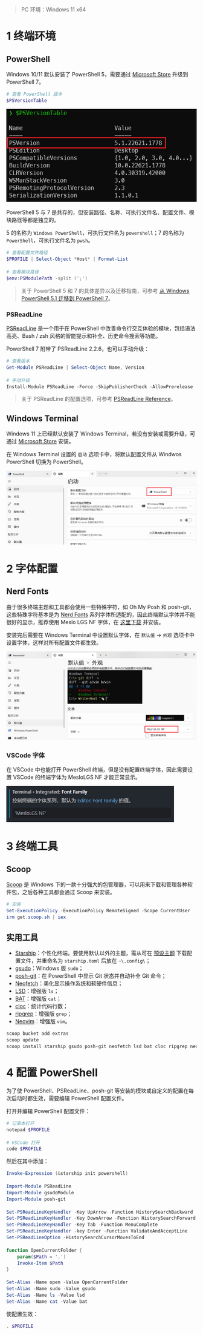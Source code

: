 

>   PC 环境：Windows 11 x64

# 1 终端环境

## PowerShell

Windows 10/11 默认安装了 PowerShell 5，需要通过 [Microsoft Store](https://www.microsoft.com/store/productid/9MZ1SNWT0N5D) 升级到 PowerShell 7。

```powershell
# 查看 PowerShell 版本
$PSVersionTable
```

![查看 PowerShell 版本](https://raw.githubusercontent.com/genskyff/image-hosting/main/images/202310082043223.png)

PowerShell 5 与 7 是共存的，但安装路径、名称、可执行文件名、配置文件、模块路径等都是独立的。

5 的名称为 `Windows PowerShell`，可执行文件名为 `powershell`；7 的名称为 `PowerShell`，可执行文件名为 `pwsh`。 

```powershell
# 查看配置文件路径
$PROFILE | Select-Object *Host* | Format-List

# 查看模块路径
$env:PSModulePath -split (';')
```

>   关于 PowerShell 5 和 7 的具体差异以及迁移指南，可参考 [从 Windows PowerShell 5.1 迁移到 PowerShell 7](https://learn.microsoft.com/zh-cn/powershell/scripting/whats-new/migrating-from-windows-powershell-51-to-powershell-7?view=powershell-7.3)。

### PSReadLine

[PSReadLine](https://github.com/PowerShell/PSReadLine) 是一个用于在 PowerShell 中改善命令行交互体验的模块，包括语法高亮、Bash / zsh 风格的智能提示和补全、历史命令搜索等功能。

PowerShell 7 附带了 PSReadLine 2.2.6，也可以手动升级：

```powershell
# 查看版本
Get-Module PSReadLine | Select-Object Name, Version

# 手动升级
Install-Module PSReadLine -Force -SkipPublisherCheck -AllowPrerelease
```

>   关于 PSReadLine 的配置选项，可参考 [PSReadLine Reference](https://learn.microsoft.com/en-us/powershell/module/psreadline/?view=powershell-7.3)。

## Windows Terminal

Windows 11 上已经默认安装了 Windows Terminal，若没有安装或需要升级，可通过 [Microsoft Store](https://www.microsoft.com/en-us/p/windows-terminal/9n0dx20hk701) 安装。

在 Windows Terminal 设置的 `启动` 选项卡中，将默认配置文件从 Windwos PowerShell 切换为 PowerShell。

![设置 PowerShell 7 为默认配置](https://raw.githubusercontent.com/genskyff/image-hosting/main/images/202310082138565.png)

# 2 字体配置

## Nerd Fonts

由于很多终端主题和工具都会使用一些特殊字符，如 Oh My Posh 和 posh-git，这些特殊字符基本是为 [Nerd Fonts](https://www.nerdfonts.com/) 系列字体所适配的，因此终端默认字体并不能很好的显示，推荐使用 Meslo LGS NF 字体，在 [这里下载](https://github.com/romkatv/powerlevel10k-media/blob/master/MesloLGS%20NF%20Regular.ttf) 并安装。

安装完后需要在 Windows Terminal 中设置默认字体，在 `默认值` -> `外观` 选项卡中设置字体，这样对所有配置文件都生效。

![设置字体](https://raw.githubusercontent.com/genskyff/image-hosting/main/images/202310082203360.png)

### VSCode 字体

在 VSCode 中也能打开 PowerShell 终端，但是没有配置终端字体，因此需要设置 VSCode 的终端字体为 MesloLGS NF 才能正常显示。

![设置终端字体](https://raw.githubusercontent.com/genskyff/image-hosting/main/images/202304301907363.png)

# 3 终端工具

## Scoop

[Scoop](https://scoop.sh/) 是 Windows 下的一款十分强大的包管理器，可以用来下载和管理各种软件包，之后各种工具都会通过 Scoop 来安装。

```powershell
# 安装
Set-ExecutionPolicy -ExecutionPolicy RemoteSigned -Scope CurrentUser
irm get.scoop.sh | iex
```

## 实用工具

-   [Starship](https://starship.rs/guide/#%F0%9F%9A%80-installation)：个性化终端。要使用默认以外的主题，需从可在 [预设主题](https://starship.rs/presets/#nerd-font-symbols) 下载配置文件，并重命名为 `starship.toml` 后放在 `~\.config\`；
-   [gsudo](https://gerardog.github.io/gsudo/docs/install)：Windows 版 `sudo`；
-   [posh-git](https://github.com/dahlbyk/posh-git?tab=readme-ov-file#installation)：在 PowerShell 中显示 Git 状态并自动补全 Git 命令；
-   [Neofetch](https://github.com/dylanaraps/neofetch/wiki/Installation)：美化显示操作系统和软硬件信息；
-   [LSD](https://github.com/lsd-rs/lsd?tab=readme-ov-file#installation)：增强版 `ls`；
-   [BAT](https://github.com/sharkdp/bat?tab=readme-ov-file#installation)：增强版 `cat`；
-   [cloc](https://github.com/AlDanial/cloc?tab=readme-ov-file#install-via-package-manager)：统计代码行数；
-   [ripgrep](https://github.com/BurntSushi/ripgrep?tab=readme-ov-file#installation)：增强版 `grep`；
-   [Neovim](https://github.com/neovim/neovim?tab=readme-ov-file#install-from-package)：增强版 `vim`。

```powershell
scoop bucket add extras
scoop update
scoop install starship gsudo posh-git neofetch lsd bat cloc ripgrep neovim
```

# 4 配置 PowerShell

为了使 PowerShell、PSReadLine、posh-git 等安装的模块或自定义的配置在每次启动时都生效，需要编辑 PowerShell 配置文件。

打开并编辑 PowerShell 配置文件：

```powershell
# 记事本打开
notepad $PROFILE

# VSCode 打开
code $PROFILE
```

然后在其中添加：

```powershell
Invoke-Expression (&starship init powershell)

Import-Module PSReadLine
Import-Module gsudoModule
Import-Module posh-git

Set-PSReadLineKeyHandler -Key UpArrow -Function HistorySearchBackward
Set-PSReadLineKeyHandler -Key DownArrow -Function HistorySearchForward
Set-PSReadLineKeyHandler -Key Tab -Function MenuComplete
Set-PSReadLineKeyHandler -key Enter -Function ValidateAndAcceptLine
Set-PSReadLineOption -HistorySearchCursorMovesToEnd

function OpenCurrentFolder {
	param($Path = '.')
	Invoke-Item $Path
}

Set-Alias -Name open -Value OpenCurrentFolder
Set-Alias -Name sudo -Value gsudo
Set-Alias -Name ls -Value lsd
Set-Alias -Name cat -Value bat
```

使配置生效：

```powershell
. $PROFILE
```
